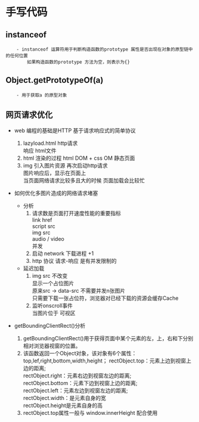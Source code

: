 #   手写代码
##  instanceof
        - instanceof 运算符用于判断构造函数的prototype 属性是否出现在对象的原型链中的任何位置
            如果构造函数的prototype 方法为空，则表示为{}

##  Object.getPrototypeOf(a)
        - 用于获取a 的原型对象

##  网页请求优化
- web 编程的基础是HTTP 基于请求响应式的简单协议
    1. lazyload.html  http请求  
        响应 html文件
    2. html 渲染的过程 html DOM + css OM 静态页面
    3. img 引入图片资源  再次启动http请求  
        图片响应后，显示在页面上  
        当页面网络请求比较多且大的时候 页面加载会比较忙

- 如何优化多图片造成的网络请求堵塞
    - 分析
        1. 请求数是页面打开速度性能的重要指标  
            link href  
            script src  
            img src  
            audio / video  
            并发  
        2. 启动 network 下载进程 +1
        3. http 协议 请求-响应 是有并发限制的
    - 延迟加载  
        1. img src 不改变  
            显示一个占位图片  
            原来src -> data-src 不需要并发n张图片  
            只需要下载一张占位符，浏览器对已经下载的资源会缓存Cache  
        2. 监听onscroll事件  
            当图片位于 可视区

- getBoundingClientRect()分析
    1. getBoundingClientRect()用于获得页面中某个元素的左，上，右和下分别相对浏览器视窗的位置。   
    2. 该函数返回一个Object对象，该对象有6个属性：top,lef,right,bottom,width,height； 
        rectObject.top：元素上边到视窗上边的距离;  
        rectObject.right：元素右边到视窗左边的距离;  
        rectObject.bottom：元素下边到视窗上边的距离;  
        rectObject.left：元素左边到视窗左边的距离;  
        rectObject.width：是元素自身的宽  
        rectObject.height是元素自身的高  
    3. rectObject.top属性一般与 window.innerHeight 配合使用